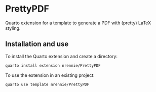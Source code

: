 # PrettyPDF

Quarto extension for a template to generate a PDF with (pretty) LaTeX styling.

## Installation and use

To install the Quarto extension and create a directory:

``` bash
quarto install extension nrennie/PrettyPDF
```

To use the extension in an existing project:

``` bash
quarto use template nrennie/PrettyPDF
```
